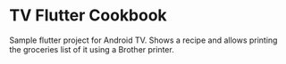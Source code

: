 # TV Flutter Cookbook

Sample flutter project for Android TV. Shows a recipe and allows printing the 
groceries list of it using a Brother printer.
